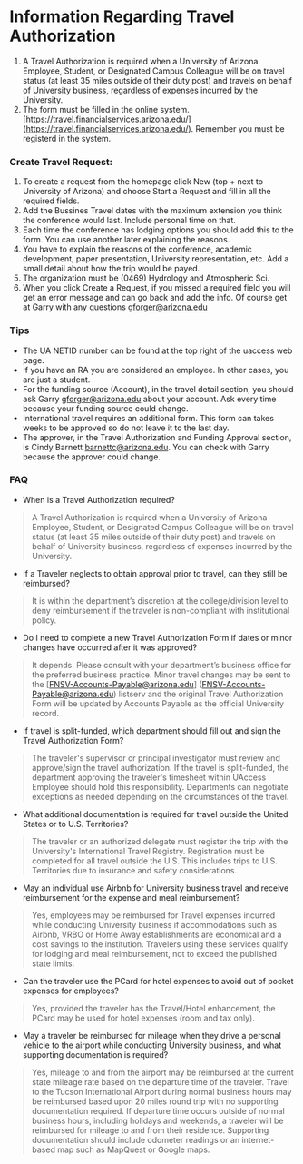 # Information Regarding Travel Authorization

1. A Travel Authorization is required when a University of Arizona Employee, Student, or Designated Campus Colleague will be on travel status (at least 35 miles outside of their duty post) and travels on behalf of University business, regardless of expenses incurred by the University.
2. The form must be filled in the online system. [https://travel.financialservices.arizona.edu/] (https://travel.financialservices.arizona.edu/). Remember you must be registerd in the system.


### Create Travel Request:
1. To create a request from the homepage click New (top + next to University of Arizona) and choose Start a Request and fill in all the required fields.
2. Add the Bussines Travel dates with the maximum extension you think the conference would last. Include personal time on that.
3. Each time the conference has lodging options you should add this to the form. You can use another later explaining the reasons.
4. You have to explain the reasons of the conference, academic development, paper presentation, University representation, etc. Add a small detail about how the trip would be payed.
5. The organization must be (0469) Hydrology and Atmospheric Sci.
6. When you click Create a Request, if you missed a required field you will get an error message and can go back and add the info.
Of course get at Garry with any questions [gforger@arizona.edu](mailto:gforger@arizona.edu)


### Tips

* The UA NETID number can be found at the top right of the uaccess web page.
* If you have an RA you are considered an employee. In other cases, you are just a student.
* For the funding source (Account), in the travel detail section, you should ask Garry [gforger@arizona.edu](mailto:gforger@arizona.edu) about your account. Ask every time because your funding source could change.
* International travel requires an additional form. This form can takes weeks to be approved so do not leave it to the last day.
* The approver, in the Travel Authorization and Funding Approval section, is Cindy Barnett [barnettc@arizona.edu](mailto:barnettc@arizona.edu). You can check with Garry because the approver could change.

### FAQ
* When is a Travel Authorization required?
> A Travel Authorization is required when a University of Arizona Employee, Student, or Designated Campus Colleague will be on travel status (at least 35 miles outside of their duty post) and travels on behalf of University business, regardless of expenses incurred by the University.

* If a Traveler neglects to obtain approval prior to travel, can they still be reimbursed? 
> It is within the department’s discretion at the college/division level to deny reimbursement if the traveler is non-compliant with institutional policy.

* Do I need to complete a new Travel Authorization Form if dates or minor changes have occurred after it was approved?
> It depends. Please consult with your department’s business office for the preferred business practice. Minor travel changes may be sent to the [FNSV-Accounts-Payable@arizona.edu] (FNSV-Accounts-Payable@arizona.edu) listserv and the original Travel Authorization Form will be updated by Accounts Payable as the official University record.

* If travel is split-funded, which department should fill out and sign the Travel Authorization Form?
> The traveler's supervisor or principal investigator must review and approve/sign the travel authorization. If the travel is split-funded, the department approving the traveler's timesheet within UAccess Employee should hold this responsibility. Departments can negotiate exceptions as needed depending on the circumstances of the travel.

* What additional documentation is required for travel outside the United States or to U.S. Territories?
> The traveler or an authorized delegate must register the trip with the University's International Travel Registry. Registration must be completed for all travel outside the U.S. This includes trips to U.S. Territories due to insurance and safety considerations.

* May an individual use Airbnb for University business travel and receive reimbursement for the expense and meal reimbursement?
> Yes, employees may be reimbursed for Travel expenses incurred while conducting University business if accommodations such as Airbnb, VRBO or Home Away establishments are economical and a cost savings to the institution. Travelers using these services qualify for lodging and meal reimbursement, not to exceed the published state limits.

* Can the traveler use the PCard for hotel expenses to avoid out of pocket expenses for employees?
> Yes, provided the traveler has the Travel/Hotel enhancement, the PCard may be used for hotel expenses (room and tax only).

* May a traveler be reimbursed for mileage when they drive a personal vehicle to the airport while conducting University business, and what supporting documentation is required?
> Yes, mileage to and from the airport may be reimbursed at the current state mileage rate based on the departure time of the traveler. Travel to the Tucson International Airport during normal business hours may be reimbursed based upon 20 miles round trip with no supporting documentation required. If departure time occurs outside of normal business hours, including holidays and weekends, a traveler will be reimbursed for mileage to and from their residence. Supporting documentation should include odometer readings or an internet-based map such as MapQuest or Google maps.
